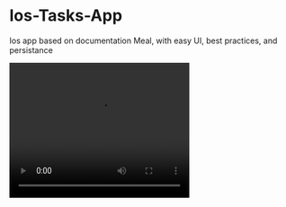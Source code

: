# Ios-Tasks-App

Ios app based on documentation Meal, with easy UI, best practices, and persistance


<video width="320" height="240" controls>
  <source src="record_demo.mov" type="video/mp4">
</video>
